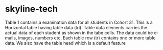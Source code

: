 # skyline-tech
Table 1 contains a examination data for all students in Cohort 31. This is a Horizontal table having table data (td).
Table data elements carries the actual data of each student as shown in the tabe cells. The data could be e-mails, images, numbers etc.
Each table row (tr) contains one or more table data.
We also have the table head which is a default feature
